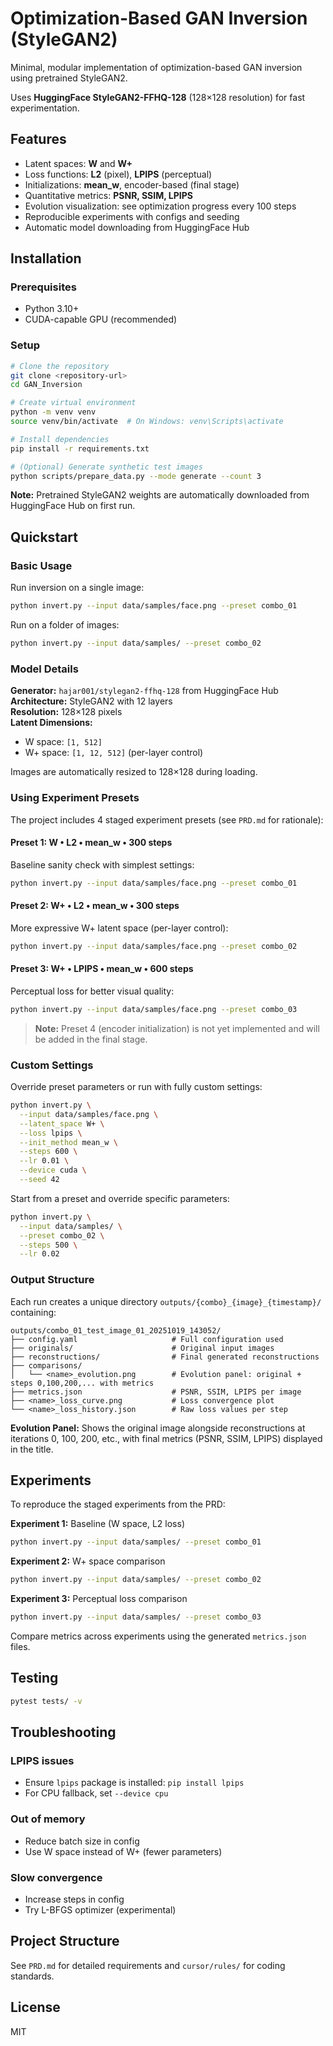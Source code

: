 # Optimization-Based GAN Inversion (StyleGAN2)

Minimal, modular implementation of optimization-based GAN inversion using pretrained StyleGAN2.

Uses **HuggingFace StyleGAN2-FFHQ-128** (128×128 resolution) for fast experimentation.

## Features
- Latent spaces: **W** and **W+**
- Loss functions: **L2** (pixel), **LPIPS** (perceptual)
- Initializations: **mean_w**, encoder-based (final stage)
- Quantitative metrics: **PSNR, SSIM, LPIPS**
- Evolution visualization: see optimization progress every 100 steps
- Reproducible experiments with configs and seeding
- Automatic model downloading from HuggingFace Hub

## Installation

### Prerequisites
- Python 3.10+
- CUDA-capable GPU (recommended)

### Setup
```bash
# Clone the repository
git clone <repository-url>
cd GAN_Inversion

# Create virtual environment
python -m venv venv
source venv/bin/activate  # On Windows: venv\Scripts\activate

# Install dependencies
pip install -r requirements.txt

# (Optional) Generate synthetic test images
python scripts/prepare_data.py --mode generate --count 3
```

**Note:** Pretrained StyleGAN2 weights are automatically downloaded from HuggingFace Hub on first run.

## Quickstart

### Basic Usage

Run inversion on a single image:
```bash
python invert.py --input data/samples/face.png --preset combo_01
```

Run on a folder of images:
```bash
python invert.py --input data/samples/ --preset combo_02
```

### Model Details

**Generator:** `hajar001/stylegan2-ffhq-128` from HuggingFace Hub  
**Architecture:** StyleGAN2 with 12 layers  
**Resolution:** 128×128 pixels  
**Latent Dimensions:** 
- W space: `[1, 512]`
- W+ space: `[1, 12, 512]` (per-layer control)

Images are automatically resized to 128×128 during loading.

### Using Experiment Presets

The project includes 4 staged experiment presets (see `PRD.md` for rationale):

#### Preset 1: W • L2 • mean_w • 300 steps
Baseline sanity check with simplest settings:
```bash
python invert.py --input data/samples/face.png --preset combo_01
```

#### Preset 2: W+ • L2 • mean_w • 300 steps
More expressive W+ latent space (per-layer control):
```bash
python invert.py --input data/samples/face.png --preset combo_02
```

#### Preset 3: W+ • LPIPS • mean_w • 600 steps
Perceptual loss for better visual quality:
```bash
python invert.py --input data/samples/face.png --preset combo_03
```

> **Note:** Preset 4 (encoder initialization) is not yet implemented and will be added in the final stage.

### Custom Settings

Override preset parameters or run with fully custom settings:
```bash
python invert.py \
  --input data/samples/face.png \
  --latent_space W+ \
  --loss lpips \
  --init_method mean_w \
  --steps 600 \
  --lr 0.01 \
  --device cuda \
  --seed 42
```

Start from a preset and override specific parameters:
```bash
python invert.py \
  --input data/samples/ \
  --preset combo_02 \
  --steps 500 \
  --lr 0.02
```

### Output Structure

Each run creates a unique directory `outputs/{combo}_{image}_{timestamp}/` containing:
```
outputs/combo_01_test_image_01_20251019_143052/
├── config.yaml                     # Full configuration used
├── originals/                      # Original input images
├── reconstructions/                # Final generated reconstructions
├── comparisons/
│   └── <name>_evolution.png        # Evolution panel: original + steps 0,100,200,... with metrics
├── metrics.json                    # PSNR, SSIM, LPIPS per image
├── <name>_loss_curve.png           # Loss convergence plot
└── <name>_loss_history.json        # Raw loss values per step
```

**Evolution Panel:** Shows the original image alongside reconstructions at iterations 0, 100, 200, etc., with final metrics (PSNR, SSIM, LPIPS) displayed in the title.

## Experiments

To reproduce the staged experiments from the PRD:

**Experiment 1:** Baseline (W space, L2 loss)
```bash
python invert.py --input data/samples/ --preset combo_01
```

**Experiment 2:** W+ space comparison
```bash
python invert.py --input data/samples/ --preset combo_02
```

**Experiment 3:** Perceptual loss comparison
```bash
python invert.py --input data/samples/ --preset combo_03
```

Compare metrics across experiments using the generated `metrics.json` files.

## Testing
```bash
pytest tests/ -v
```

## Troubleshooting

### LPIPS issues
- Ensure `lpips` package is installed: `pip install lpips`
- For CPU fallback, set `--device cpu`

### Out of memory
- Reduce batch size in config
- Use W space instead of W+ (fewer parameters)

### Slow convergence
- Increase steps in config
- Try L-BFGS optimizer (experimental)

## Project Structure
See `PRD.md` for detailed requirements and `cursor/rules/` for coding standards.

## License
MIT

